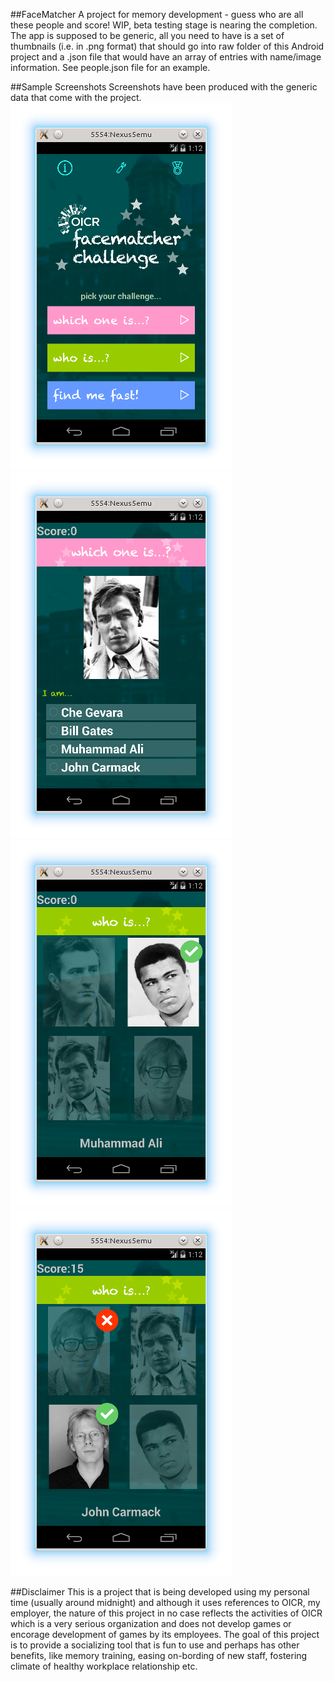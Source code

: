 ##FaceMatcher
A project for memory development - guess who are all these people and score! WIP, beta testing stage is nearing the completion. The app is supposed to be generic, all you need to have is a set of thumbnails (i.e. in .png format) that should go into raw folder of this Android project and a .json file that would have an array of entries with name/image information. See people.json file for an example.

##Sample Screenshots
Screenshots have been produced with the generic data that come with the project.
![screenshot_1](docs/FaceMatcher_screenshot01.png)
![screenshot_2](docs/FaceMatcher_screenshot02.png)
![screenshot_3](docs/FaceMatcher_screenshot03.png)
![screenshot_4](docs/FaceMatcher_screenshot04.png)

##Disclaimer
This is a project that is being developed using my personal time (usually around midnight) and although it uses references to OICR, my employer, the nature of this project in no case reflects the activities of OICR which is a very serious organization and does not develop games or encorage development of games by its employees. The goal of this project is to provide a socializing tool that is fun to use and perhaps has other benefits, like memory training, easing on-bording of new staff, fostering climate of healthy workplace relationship etc.
